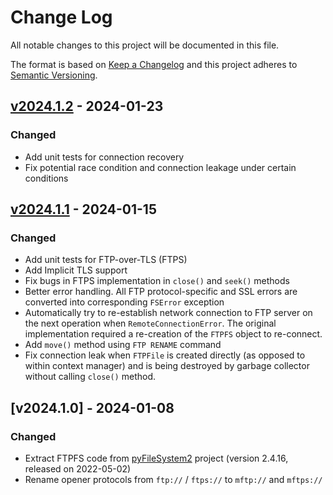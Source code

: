 # Change Log

All notable changes to this project will be documented in this file.

The format is based on [Keep a Changelog](http://keepachangelog.com/)
and this project adheres to [Semantic Versioning](http://semver.org/).

## [v2024.1.2] - 2024-01-23

[v2024.1.2]: https://github.com/miarec/miarec_ftpfs/compare/v2024.1.1...v2024.1.2

### Changed

- Add unit tests for connection recovery
- Fix potential race condition and connection leakage under certain conditions

## [v2024.1.1] - 2024-01-15

[v2024.1.1]: https://github.com/miarec/miarec_ftpfs/compare/v2024.1.0...v2024.1.1

### Changed

- Add unit tests for FTP-over-TLS (FTPS)
- Add Implicit TLS support
- Fix bugs in FTPS implementation in `close()` and `seek()` methods
- Better error handling. All FTP protocol-specific and SSL errors are converted into corresponding `FSError` exception
- Automatically try to re-establish network connection to FTP server on the next operation when `RemoteConnectionError`. The original implementation required a re-creation of the `FTPFS` object to re-connect.
- Add `move()` method using `FTP RENAME` command
- Fix connection leak when `FTPFile` is created directly (as opposed to within context manager) and is being destroyed by garbage collector without calling `close()` method.


## [v2024.1.0] - 2024-01-08

### Changed

- Extract FTPFS code from [pyFileSystem2](https://github.com/PyFilesystem/pyfilesystem2) project (version 2.4.16, released on 2022-05-02)
- Rename opener protocols from `ftp://` / `ftps://` to `mftp://` and `mftps://`
